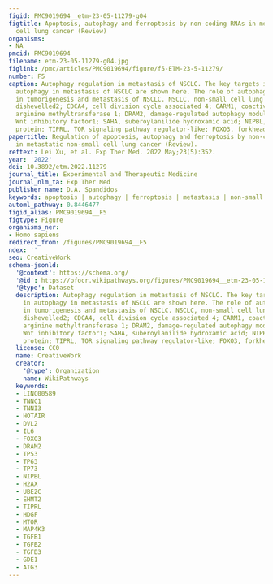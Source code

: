 ```yaml
---
figid: PMC9019694__etm-23-05-11279-g04
figtitle: Apoptosis, autophagy and ferroptosis by non-coding RNAs in metastatic non-small
  cell lung cancer (Review)
organisms:
- NA
pmcid: PMC9019694
filename: etm-23-05-11279-g04.jpg
figlink: /pmc/articles/PMC9019694/figure/f5-ETM-23-5-11279/
number: F5
caption: Autophagy regulation in metastasis of NSCLC. The key targets involved in
  autophagy in metastasis of NSCLC are shown here. The role of autophagy is complex
  in tumorigenesis and metastasis of NSCLC. NSCLC, non-small cell lung cancer; Dvl2,
  dishevelled2; CDCA4, cell division cycle associated 4; CARM1, coactivator associated
  arginine methyltransferase 1; DRAM2, damage-regulated autophagy modulator 2; WIF1,
  Wnt inhibitory factor1; SAHA, suberoylanilide hydroxamic acid; NIPBL, nipped-B-like
  protein; TIPRL, TOR signaling pathway regulator-like; FOXO3, forkhead box 03.
papertitle: Regulation of apoptosis, autophagy and ferroptosis by non-coding RNAs
  in metastatic non-small cell lung cancer (Review).
reftext: Lei Xu, et al. Exp Ther Med. 2022 May;23(5):352.
year: '2022'
doi: 10.3892/etm.2022.11279
journal_title: Experimental and Therapeutic Medicine
journal_nlm_ta: Exp Ther Med
publisher_name: D.A. Spandidos
keywords: apoptosis | autophagy | ferroptosis | metastasis | non-small cell lung cancer
automl_pathway: 0.8446477
figid_alias: PMC9019694__F5
figtype: Figure
organisms_ner:
- Homo sapiens
redirect_from: /figures/PMC9019694__F5
ndex: ''
seo: CreativeWork
schema-jsonld:
  '@context': https://schema.org/
  '@id': https://pfocr.wikipathways.org/figures/PMC9019694__etm-23-05-11279-g04.html
  '@type': Dataset
  description: Autophagy regulation in metastasis of NSCLC. The key targets involved
    in autophagy in metastasis of NSCLC are shown here. The role of autophagy is complex
    in tumorigenesis and metastasis of NSCLC. NSCLC, non-small cell lung cancer; Dvl2,
    dishevelled2; CDCA4, cell division cycle associated 4; CARM1, coactivator associated
    arginine methyltransferase 1; DRAM2, damage-regulated autophagy modulator 2; WIF1,
    Wnt inhibitory factor1; SAHA, suberoylanilide hydroxamic acid; NIPBL, nipped-B-like
    protein; TIPRL, TOR signaling pathway regulator-like; FOXO3, forkhead box 03.
  license: CC0
  name: CreativeWork
  creator:
    '@type': Organization
    name: WikiPathways
  keywords:
  - LINC00589
  - TNNC1
  - TNNI3
  - HOTAIR
  - DVL2
  - IL6
  - FOXO3
  - DRAM2
  - TP53
  - TP63
  - TP73
  - NIPBL
  - H2AX
  - UBE2C
  - EHMT2
  - TIPRL
  - HDGF
  - MTOR
  - MAP4K3
  - TGFB1
  - TGFB2
  - TGFB3
  - GDE1
  - ATG3
---
```

